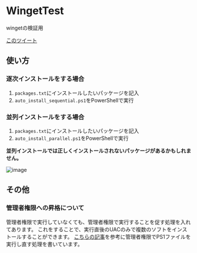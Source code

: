 # WingetTest
wingetの検証用

[このツイート](https://twitter.com/mkc1370/status/1567036982215450625)

## 使い方
### 逐次インストールをする場合
1. `packages.txt`にインストールしたいパッケージを記入
2. `auto_install_sequential.ps1`をPowerShellで実行

### 並列インストールをする場合
1. `packages.txt`にインストールしたいパッケージを記入
2. `auto_install_parallel.ps1`をPowerShellで実行

**並列インストールでは正しくインストールされないパッケージがあるかもしれません。**

![image](https://user-images.githubusercontent.com/40651807/189394031-230a119f-149b-4b2a-bca9-6fbc3bdf0b10.png)

## その他
### 管理者権限への昇格について
管理者権限で実行していなくても、管理者権限で実行することを促す処理を入れてあります。
これをすることで、実行直後のUACのみで複数のソフトをインストールすることができます。
[こちらの記事](https://www.cats-insteadof-pc.net/wpdb/index.php/2021/12/31/runas/)を参考に管理者権限でPS1ファイルを実行し直す処理を書いています。
